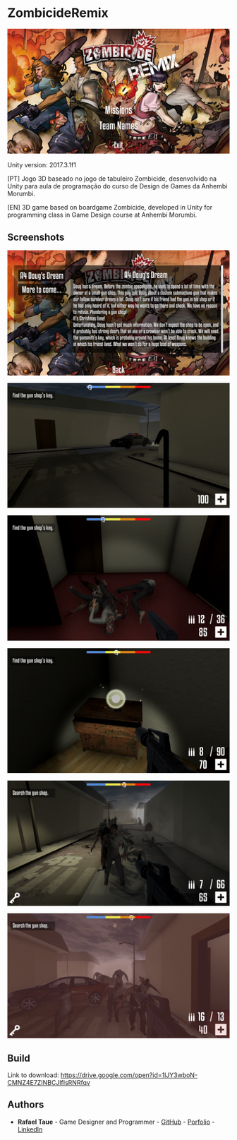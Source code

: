# ZombicideRemix

![](Images/thumbnail.png)

Unity version: 2017.3.1f1

[PT] Jogo 3D baseado no jogo de tabuleiro Zombicide, desenvolvido na Unity para aula de programação do curso de Design de Games da Anhembi Morumbi.

[EN] 3D game based on boardgame Zombicide, developed in Unity for programming class in Game Design course at Anhembi Morumbi.

## Screenshots

![](Images/ss02.png)

![](Images/ss05.png)

![](Images/ss06.png)

![](Images/ss07.png)

![](Images/ss08.png)

![](Images/ss09.png)

## Build

Link to download: https://drive.google.com/open?id=1lJY3wboN-CMNZ4E7ZINBCJlfIsRNRfqv

## Authors
- **Rafael Taue** - Game Designer and Programmer - [GitHub](https://github.com/rtaue) - [Porfolio](https://rtaue.com) - [LinkedIn](https://www.linkedin.com/in/rtaue/)
